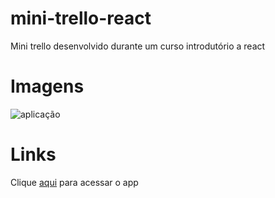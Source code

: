 # mini-trello-react
Mini trello desenvolvido durante um curso introdutório a react

# Imagens
![aplicação](https://cdn.discordapp.com/attachments/796234434499575829/811643744276316210/Captura_de_Tela_191.png)

# Links

Clique [aqui](https://wj53o.csb.app/) para acessar o app
